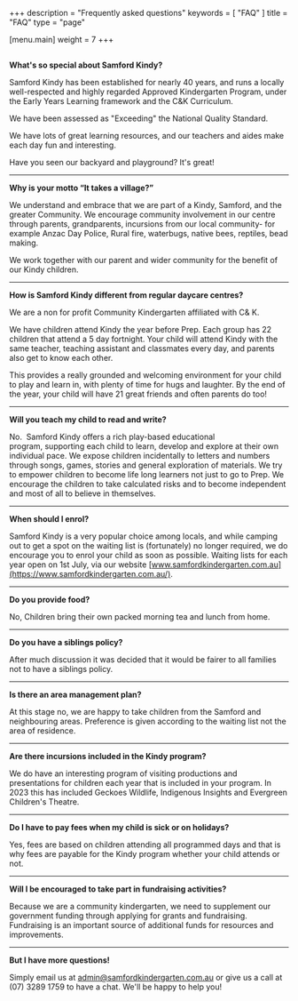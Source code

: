 +++
description = "Frequently asked questions"
keywords = [ "FAQ" ]
title = "FAQ"
type = "page"

[menu.main]
weight = 7
+++

##

**What's so special about Samford Kindy?**

Samford Kindy has been established for nearly 40 years, and runs a locally well-respected and highly regarded Approved Kindergarten Program, under the Early Years Learning framework and the C\&K Curriculum.

We have been assessed as "Exceeding" the National Quality Standard.

We have lots of great learning resources, and our teachers and aides make each day fun and interesting.

Have you seen our backyard and playground?  It's great!

***

**Why is your motto “It takes a village?”**

We understand and embrace that we are part of a Kindy, Samford, and the greater Community. We encourage community involvement in our centre through parents, grandparents, incursions from our local community- for example Anzac Day Police, Rural fire, waterbugs, native bees, reptiles, bead making.

We work together with our parent and wider community for the benefit of our Kindy children.

***

**How is Samford Kindy different from regular daycare centres?**

We are a non for profit Community Kindergarten affiliated with C& K.

We have children attend Kindy the year before Prep. Each group has 22 children that attend a 5 day fortnight. Your child will attend Kindy with the same teacher, teaching assistant and classmates every day, and parents also get to know each other.

This provides a really grounded and welcoming environment for your child to play and learn in, with plenty of time for hugs and laughter. By the end of the year, your child will have 21 great friends and often parents do too!

***

**Will you teach my child to read and write?**

No.  Samford Kindy offers a rich play-based educational program, supporting each child to learn, develop and ​explore at their own individual pace.  We expose children incidentally to letters and numbers through songs, games, stories and general exploration of materials.  We try to empower children to become life long learners not just to go to Prep.  We encourage the children to take calculated risks and to become independent and most of all to believe in themselves.

***

**When should I enrol?**

Samford Kindy is a very popular choice among locals, and while camping out to get a spot on the waiting list is (fortunately) no longer required, we do encourage you to enrol your child as soon as possible. ​ Waiting lists for each year open on 1st July, via our website [www.samfordkindergarten.com.au](https://www.samfordkindergarten.com.au/).

***

**Do you provide food?**

No, Children bring their own packed morning tea and lunch from home​.

***

**Do you have a siblings policy?**

After much discussion it was decided that it would be fairer to all families not to have a siblings policy.

***

**Is there an area management plan?**

At this stage no, we are happy to take children from the Samford and neighbouring areas. Preference is given according to the waiting list not the area of residence.

***

**Are there incursions included in the Kindy program?**

We do have an interesting program of visiting productions and presentations for children each year that is included in your program. In 2023 this has included Geckoes Wildlife, Indigenous Insights and Evergreen Children's Theatre.

***

**Do I have to pay fees when my child is sick or on holidays?**

Yes, fees are based on children attending all programmed days and that is why fees are payable for the Kindy program whether your child attends or not.

***

**Will I be encouraged to take part in fundraising activities?**

Because we are a community kindergarten, we need to supplement our government funding through applying for grants and fundraising. Fundraising is an important source of additional funds for resources and improvements.

***

**But I have more questions!**

Simply email us at [admin@samfordkindergarten.com.au](mailto:admin@samfordkindergarten.com.au) or give us a call at (07) 3289 1759 to have a chat.  We'll be happy to help you!
